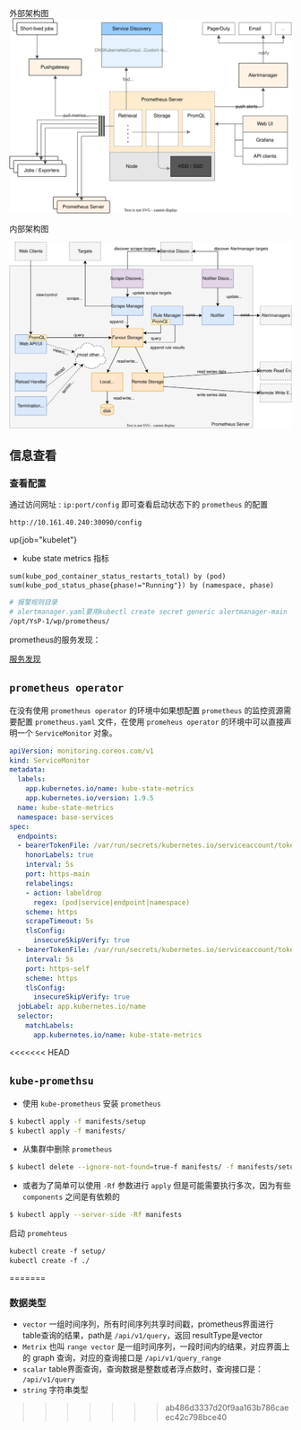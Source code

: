 
外部架构图
![](attachments/architecture.svg)

内部架构图

![](attachments/internal_architecture.svg)





## 信息查看



### 查看配置

通过访问网址 : `ip:port/config` 即可查看启动状态下的 `prometheus` 的配置

```bash
http://10.161.40.240:30090/config
```





up{job="kubelet"}



- kube state metrics 指标

```plaintext
sum(kube_pod_container_status_restarts_total) by (pod)
sum(kube_pod_status_phase{phase!="Running"}) by (namespace, phase)
```



```bash
# 报警规则目录
# alertmanager.yaml要用kubectl create secret generic alertmanager-main --from-file=alertmanager.yaml -n base-services这样加进去
/opt/YsP-1/wp/prometheus/
```



prometheus的服务发现：

[服务发现](https://yunlzheng.gitbook.io/prometheus-book/part-iii-prometheus-shi-zhan/readmd/service-discovery-with-kubernetes)




## `prometheus operator`


在没有使用 `prometheus operator` 的环境中如果想配置 `prometheus` 的监控资源需要配置 `prometheus.yaml` 文件，在使用 `promeheus operator` 的环境中可以直接声明一个 `ServiceMonitor` 对象。


```yaml
apiVersion: monitoring.coreos.com/v1  
kind: ServiceMonitor  
metadata:  
  labels:  
    app.kubernetes.io/name: kube-state-metrics  
    app.kubernetes.io/version: 1.9.5  
  name: kube-state-metrics  
  namespace: base-services  
spec:  
  endpoints:  
  - bearerTokenFile: /var/run/secrets/kubernetes.io/serviceaccount/token  
    honorLabels: true  
    interval: 5s  
    port: https-main  
    relabelings:  
    - action: labeldrop  
      regex: (pod|service|endpoint|namespace)  
    scheme: https  
    scrapeTimeout: 5s  
    tlsConfig:  
      insecureSkipVerify: true  
  - bearerTokenFile: /var/run/secrets/kubernetes.io/serviceaccount/token  
    interval: 5s  
    port: https-self  
    scheme: https  
    tlsConfig:  
      insecureSkipVerify: true  
  jobLabel: app.kubernetes.io/name  
  selector:  
    matchLabels:  
      app.kubernetes.io/name: kube-state-metrics
```




<<<<<<< HEAD
## `kube-promethsu`


- 使用 `kube-prometheus` 安装 `prometheus`
```bash
$ kubectl apply -f manifests/setup
$ kubectl apply -f manifests/
```

- 从集群中删除 `prometheus`

```bash
$ kubectl delete --ignore-not-found=true-f manifests/ -f manifests/setup
```

- 或者为了简单可以使用 `-Rf` 参数进行 `apply` 但是可能需要执行多次，因为有些 `components` 之间是有依赖的

```bash
$ kubectl apply --server-side -Rf manifests
```


启动 `promehteus` 

```bash
kubectl create -f setup/  
kubectl create -f ./
```
=======


### 数据类型


- `vector` 一组时间序列，所有时间序列共享时间戳，prometheus界面进行table查询的结果，path是 `/api/v1/query`，返回 resultType是vector
- `Metrix` 也叫 `range vector` 是一组时间序列，一段时间内的结果，对应界面上的 graph 查询，对应的查询接口是 `/api/v1/query_range` 
- `scalar`  table界面查询，查询数据是整数或者浮点数时，查询接口是：  `/api/v1/query`
- `string` 字符串类型


>>>>>>> ab486d3337d20f9aa163b786caeec42c798bce40
